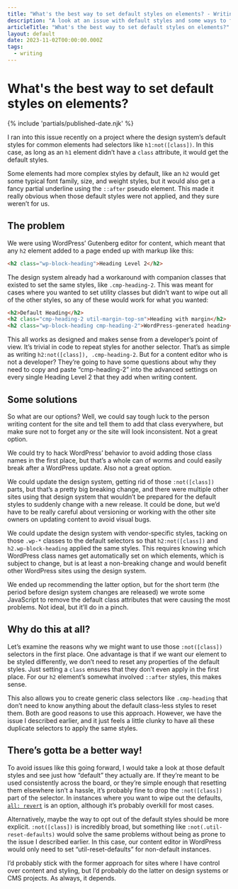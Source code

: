 ```yaml
---
title: "What's the best way to set default styles on elements? - Writing - Dustin Whisman"
description: "A look at an issue with default styles and some ways to fix it."
articleTitle: "What's the best way to set default styles on elements?"
layout: default
date: 2023-11-02T00:00:00.000Z
tags:
  - writing
---
```


# What's the best way to set default styles on elements?

{% include 'partials/published-date.njk' %}

I ran into this issue recently on a project where the design system’s default styles for common elements had selectors like `h1:not([class])`. In this case, as long as an `h1` element didn’t have a `class` attribute, it would get the default styles.

Some elements had more complex styles by default, like an `h2` would get some typical font family, size, and weight styles, but it would also get a fancy partial underline using the `::after` pseudo element. This made it really obvious when those default styles were not applied, and they sure weren’t for us.

## The problem

We were using WordPress’ Gutenberg editor for content, which meant that any `h2` element added to a page ended up with markup like this:

```html
<h2 class="wp-block-heading">Heading Level 2</h2>
```

The design system already had a workaround with companion classes that existed to set the same styles, like `.cmp-heading-2`. This was meant for cases where you wanted to set utility classes but didn’t want to wipe out all of the other styles, so any of these would work for what you wanted:

```html
<h2>Default Heading</h2>
<h2 class="cmp-heading-2 util-margin-top-sm">Heading with margin</h2>
<h2 class="wp-block-heading cmp-heading-2">WordPress-generated heading</h2>
```

This all works as designed and makes sense from a developer’s point of view. It’s trivial in code to repeat styles for another selector. That’s as simple as writing `h2:not([class]), .cmp-heading-2`. But for a content editor who is not a developer? They’re going to have some questions about why they need to copy and paste “cmp-heading-2” into the advanced settings on every single Heading Level 2 that they add when writing content.

## Some solutions

So what are our options? Well, we could say tough luck to the person writing content for the site and tell them to add that class everywhere, but make sure not to forget any or the site will look inconsistent. Not a great option.

We could try to hack WordPress’ behavior to avoid adding those class names in the first place, but that’s a whole can of worms and could easily break after a WordPress update. Also not a great option.

We could update the design system, getting rid of those `:not([class])` parts, but that’s a pretty big breaking change, and there were multiple other sites using that design system that wouldn’t be prepared for the default styles to suddenly change with a new release. It could be done, but we’d have to be really careful about versioning or working with the other site owners on updating content to avoid visual bugs.

We could update the design system with vendor-specific styles, tacking on those `.wp-*` classes to the default selectors so that `h2:not([class])` and `h2.wp-block-heading` applied the same styles. This requires knowing which WordPress class names get automatically set on which elements, which is subject to change, but is at least a non-breaking change and would benefit other WordPress sites using the design system.

We ended up recommending the latter option, but for the short term (the period before design system changes are released) we wrote some JavaScript to remove the default class attributes that were causing the most problems. Not ideal, but it’ll do in a pinch.

## Why do this at all?

Let’s examine the reasons why we might want to use those `:not([class])` selectors in the first place. One advantage is that if we want our element to be styled differently, we don’t need to reset any properties of the default styles. Just setting a `class` ensures that they don’t even apply in the first place. For our `h2` element’s somewhat involved `::after` styles, this makes sense.

This also allows you to create generic class selectors like `.cmp-heading` that don’t need to know anything about the default class-less styles to reset them. Both are good reasons to use this approach. However, we have the issue I described earlier, and it just feels a little clunky to have all these duplicate selectors to apply the same styles.

## There’s gotta be a better way!

To avoid issues like this going forward, I would take a look at those default styles and see just how “default” they actually are. If they’re meant to be used consistently across the board, or they’re simple enough that resetting them elsewhere isn’t a hassle, it’s probably fine to drop the `:not([class])` part of the selector. In instances where you want to wipe out the defaults, [`all: revert`](https://developer.mozilla.org/en-US/docs/Web/CSS/all) is an option, although it’s probably overkill for most cases.

Alternatively, maybe the way to opt out of the default styles should be more explicit. `:not([class])` is incredibly broad, but something like `:not(.util-reset-defaults)` would solve the same problems without being as prone to the issue I described earlier. In this case, our content editor in WordPress would only need to set “util-reset-defaults” for non-default instances.

I’d probably stick with the former approach for sites where I have control over content and styling, but I’d probably do the latter on design systems or CMS projects. As always, it depends.
